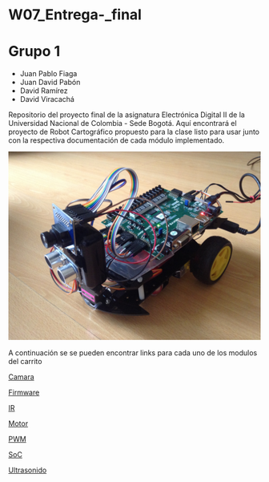 # W07_Entrega-_final

# Grupo 1

 - Juan Pablo Fiaga
 - Juan David Pabón
 - David Ramírez
 - David Viracachá

Repositorio del proyecto final de la asignatura Electrónica Digital II de la Universidad Nacional de Colombia - Sede Bogotá.
Aquí encontrará el proyecto de Robot Cartográfico propuesto para la clase listo para usar junto con la respectiva documentación de cada módulo implementado.

![Screenshot](/Imagenes/Carro.JPG)

A continuación se se pueden encontrar links para cada uno de los modulos del carrito

[Camara](Camara.md)

[Firmware](Firmware.md)

[IR](IR.md)

[Motor](Motor.md)

[PWM](PWM.md)

[SoC](SoC.md)

[Ultrasonido](Ultrasonido.md)
